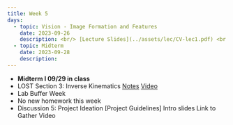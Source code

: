 ```yaml
---
title: Week 5
days:
  - topic: Vision - Image Formation and Features
    date: 2023-09-26
    description: <br/> [Lecture Slides](../assets/lec/CV-lec1.pdf) <br /> [Boardwork] <br /> Reading <a href = "https://link.springer.com/book/10.1007/978-0-387-21779-6">Textbook</a> Chapter 1, Chapter 2
  - topic: Midterm
    date: 2023-09-28
    description:
---
```


- **Midterm I 09/29 in class**
- LOST Section 3: Inverse Kinematics [Notes](../assets/lost/LostInvKinematics.pdf) [Video](https://youtu.be/OvxJqM0wSTA)
- Lab Buffer Week
- No new homework this week
- Discussion 5: Project Ideation [Project Guidelines] Intro slides Link to Gather Video

<a id="Week7"></a>